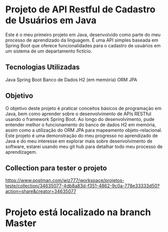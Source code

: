 # Projeto de API Restful de Cadastro de Usuários em Java

Este é o meu primeiro projeto em Java, desenvolvido como parte do meu processo de aprendizado da linguagem. É uma API simples baseada em Spring Boot que oferece funcionalidades para o cadastro de usuários em um sistema de um departamento fictício.

## Tecnologias Utilizadas

Java
Spring Boot
Banco de Dados H2 (em memória)
ORM JPA

## Objetivo

O objetivo deste projeto é praticar conceitos básicos de programação em Java, bem como aprender sobre o desenvolvimento de APIs RESTful usando o framework Spring Boot. Ao longo do desenvolvimento, pude entender melhor o funcionamento do banco de dados H2 em memória, assim como a utilização do ORM JPA para mapeamento objeto-relacional.
Este projeto é uma demonstração do meu progresso no aprendizado de Java e do meu interesse em explorar mais sobre desenvolvimento de software, estarei usando meu git hub para detalhar todo meu processo de aprendizagem.


## Collection para tester o projeto

https://www.postman.com/wiz777/workspace/projetos-teste/collection/34635077-4db8a83d-f351-4862-9c0a-778e33333d50?action=share&creator=34635077

# Projeto está localizado na branch Master <i class="fa-solid fa-triangle-exclamation"></i>
